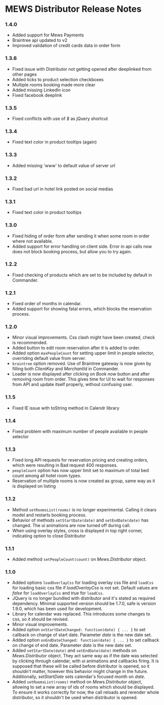 # MEWS Distributor Release Notes

### 1.4.0 
- Added support for Mews Payments
- Braintree api updated to v2
- Improved validation of credit cards data in order form

### 1.3.6
- Fixed issue with Distributor not getting opened after deeplinked from other pages
- Added ticks to product selection checkboxes
- Multiple rooms booking made more clear
- Added missing LinkedIn icon
- Fixed facebook deeplink

### 1.3.5
- Fixed conflicts with use of *$* as jQuery shortcut

### 1.3.4
- Fixed text color in product tooltips (again)

### 1.3.3
- Added missing 'www' to default value of server url

### 1.3.2
- Fixed bad url in hotel link posted on social medias

### 1.3.1
- Fixed text color in product tooltips

### 1.3.0
- Fixed hiding of order form after sending it when some room in order where not available.
- Added support for error handling on client side. Error in api calls now does not block booking process, but allow you to try again.

### 1.2.2
- Fixed checking of products which are set to be included by default in Commander.

### 1.2.1
- Fixed order of months in calendar.
- Added support for showing fatal errors, which blocks the reservation process.

### 1.2.0
- Minor visual improvements. Css clash might have been created, check is recommended.
- Added button to edit room reservation after it is added to order.
- Added option `maxPeopleCount` for setting upper limit in people selector, overriding default value from server.
- `braintree` option removed. Use of Braintree gateway is now given by filling both *ClientKey* and *MerchantId* in Commander.
- Loader is now displayed after clicking on *Book now* button and after removing room from order. This gives time for UI to wait for responses from API and update itself properly, without confusing user.

### 1.1.5
- Fixed IE issue with toString method in Calendr library

### 1.1.4
- Fixed problem with maximum number of people available in people selector

### 1.1.3
- Fixed long API requests for reservation pricing and creating orders,
which were resulting in Bad request 400 responses.
- `peopleCount` option has now upper limit set to maximum of total bed count 
among all hotel room types.
- Reservation of multiple rooms is now created as group, same way as it is 
displayed on listing

### 1.1.2
- Method `setRoomsList(rooms)` is no longer experimental. Calling it 
clears model and restarts booking process.
- Behavior of methods `setStartDate(date)` and `setEndDate(date)` has changed.
The ui animations are now turned off during call.
- When using overlay styles, cross is displayed in top right corner, indicating
option to close Distributor

### 1.1.1
- Added method `setPeopleCount(count)` on *Mews.Distributor* object.

### 1.1.0
- Added options `loadOverlayCss` for loading overlay css file and `loadCss`
for loading basic css file if *loadOverlayCss* is not set. Default values are
*false* for `loadOverlayCss` and *true* for `loadCss`.
- JQuery is no longer bundled with distributor and it's stated as required
dependency. Minimal supported version should be 1.7.0, safe is version
1.9.0, which has been used for development.
- Library for calendar was replaced. This introduces some changes to css, so 
it should be revised.
- Minor visual improvements.
- Added option `onStartDateChanged: function(date) { ... }` to set callback
on change of start date. Parameter *date* is the new date set.
- Added option `onEndDateChanged: function(date) { ... }` to set callback
on change of end date. Parameter *date* is the new date set.
- Added `setStartDate(date)` and `setEndDate(date)` methods on 
*Mews.Distributor* object. They act same way as if the date was selected by
clicking through calendar, with ui animations and callbacks firing. It is 
supposed that these will be called before distributor is opened, so it 
shouldn't matter, however this behavior might change in the future.
Additionally, *setStartDate* sets calendar's focused month on *date*.
- Added `setRoomsList(rooms)` method on *Mews.Distributor* object, allowing
to set a new array of ids of rooms which should be displayed. To ensure it 
works correctly for now, the call reloads and rerender whole distributor, so
it shouldn't be used when distributor is opened.
